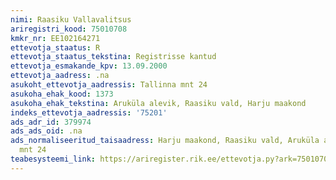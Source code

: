 ```yaml
---
nimi: Raasiku Vallavalitsus
ariregistri_kood: 75010708
kmkr_nr: EE102164271
ettevotja_staatus: R
ettevotja_staatus_tekstina: Registrisse kantud
ettevotja_esmakande_kpv: 13.09.2000
ettevotja_aadress: .na
asukoht_ettevotja_aadressis: Tallinna mnt 24
asukoha_ehak_kood: 1373
asukoha_ehak_tekstina: Aruküla alevik, Raasiku vald, Harju maakond
indeks_ettevotja_aadressis: '75201'
ads_adr_id: 379974
ads_ads_oid: .na
ads_normaliseeritud_taisaadress: Harju maakond, Raasiku vald, Aruküla alevik, Tallinna
  mnt 24
teabesysteemi_link: https://ariregister.rik.ee/ettevotja.py?ark=75010708&ref=rekvisiidid
---
```

